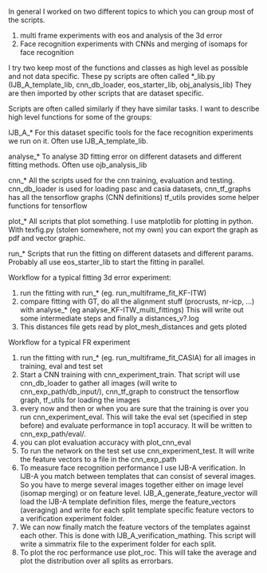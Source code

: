 
In general I worked on two different topics to which you can group most of the scripts.
1) multi frame experiments with eos and analysis of the 3d error
2) Face recognition experiments with CNNs and merging of isomaps for face recognition

I try two keep most of the functions and classes as high level as possible and not data specific. These py scripts are often called *_lib.py (IJB_A_template_lib, cnn_db_loader, eos_starter_lib, obj_analysis_lib) They are then imported by other scripts that are dataset specific. 

Scripts are often called similarly if they have similar tasks. I want to describe high level functions for some of the groups:

IJB_A_*
	For this dataset specific tools for the face recognition experiments we run on it. Often use IJB_A_template_lib.

analyse_* 
	To analyse 3D fitting error on different datasets and different fitting methods. Often use ojb_analysis_lib

cnn_* 
	All the scripts used for the cnn training, evaluation and testing. 
	cnn_db_loader is used for loading pasc and casia datasets, 
	cnn_tf_graphs has all the tensorflow graphs (CNN definitions) 
	tf_utils provides some helper functions for tensorflow

plot_* 
	All scripts that plot something. I use matplotlib for plotting in python. With texfig.py (stolen somewhere, not my own) you can export the graph as pdf and vector graphic.

run_* 
	Scripts that run the fitting on different datasets and different params. Probably all use eos_starter_lib to start the fitting in parallel.


Workflow for a typical fitting 3d error experiment:
1) run the fitting with run_* (eg. run_multiframe_fit_KF-ITW)
2) compare fitting with GT, do all the alignment stuff (procrusts, nr-icp, ...) with analyse_* (eg analyse_KF-ITW_multi_fittings) This will write out some intermediate steps and finally a distances_v?.log
3) This distances file gets read by plot_mesh_distances and gets ploted

Workflow for a typical FR experiment
1) run the fitting with run_* (eg. run_multiframe_fit_CASIA) for all images in training, eval and test set
2) Start a CNN training with cnn_experiment_train. That script will use cnn_db_loader to gather all images (will write to cnn_exp_path/db_input/), cnn_tf_graph to construct the tensorflow graph, tf_utils for loading the images
3) every now and then or when you are sure that the training is over you run cnn_experiment_eval. This will take the eval set (specified in step before) and evaluate performance in top1 accuracy. It will be written to cnn_exp_path/eval/.
4) you can plot evaluation accuracy with plot_cnn_eval
5) To run the network on the test set use cnn_experiment_test. It will write the feature vectors to a file in the cnn_exp_path
6) To measure face recognition performance I use IJB-A verification. In IJB-A you match between templates that can consist of several images. So you have to merge several images together either on image level (isomap merging) or on feature level. IJB_A_generate_feature_vector will load the IJB-A template definition files, merge the feature_vectors (averaging) and write for each split template specific feature vectors to a verification experiment folder. 
7) We can now finally match the feature vectors of the templates against each other. This is done with IJB_A_verification_mathing. This script will write a simmatrix file to the experiment folder for each split.
8) To plot the roc performance use plot_roc. This will take the average and plot the distribution over all splits as errorbars.


